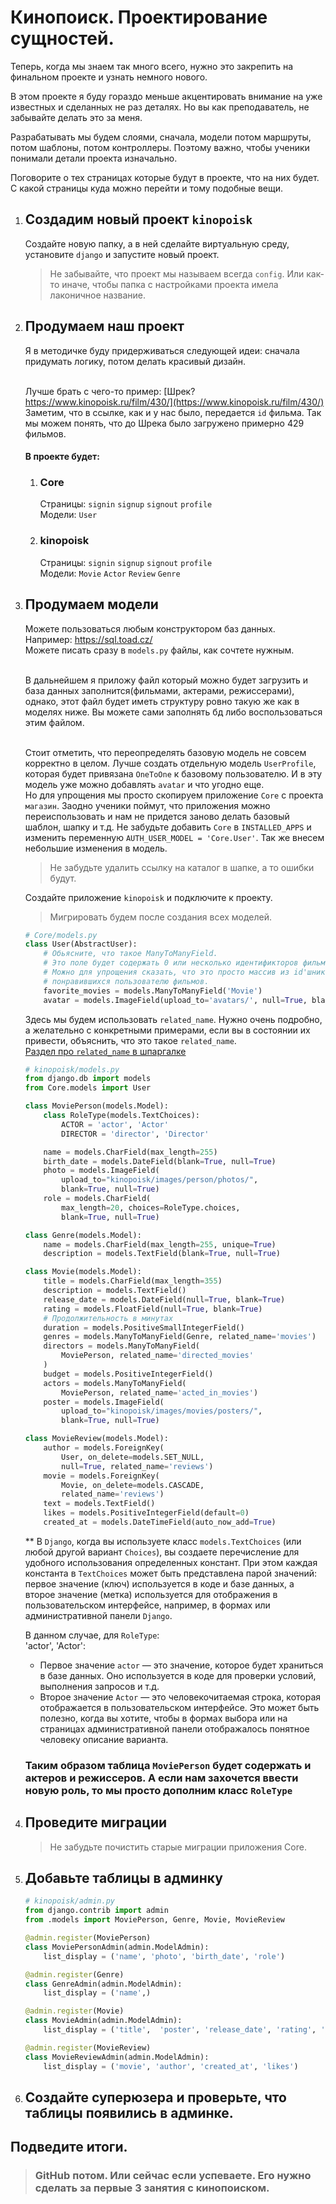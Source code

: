 # Кинопоиск. Проектирование сущностей.

Теперь, когда мы знаем так много
всего, нужно это закрепить на финальном проекте и
узнать немного нового.

В этом проекте я буду гораздо меньше акцентировать внимание
на уже известных и сделанных не раз деталях.
Но вы как преподаватель, не забывайте делать это за меня.

Разрабатывать мы будем слоями, сначала, модели потом маршруты, потом шаблоны, потом контроллеры.
Поэтому важно, чтобы ученики понимали детали проекта изначально.

Поговорите о тех страницах которые будут в проекте, что на них будет. 
С какой страницы куда можно перейти и тому подобные вещи.


1. ## Создадим новый проект `kinopoisk`
   Создайте новую папку, а в ней сделайте виртуальную среду,
   установите `django` и запустите новый проект.
   > Не забывайте, что проект мы называем всегда `config`.
   Или как-то иначе, чтобы папка с настройками проекта
   имела лаконичное название.

2. ## Продумаем наш проект
   Я в методичке буду придерживаться следующей идеи:
   сначала придумать логику, потом делать красивый дизайн.<br><br>

   Лучше брать с чего-то пример: [Шрек? https://www.kinopoisk.ru/film/430/](https://www.kinopoisk.ru/film/430/)<br>
   Заметим, что в ссылке, как и у нас было, передается `id` фильма.
   Так мы можем понять, что до Шрека было загружено примерно 429 фильмов.

   #### В проекте будет:
    1. ### Core
       Страницы: `signin` `signup` `signout` `profile`<br>
       Модели: `User`
    2. ### kinopoisk
       Страницы: `signin` `signup` `signout` `profile`<br>
       Модели: `Movie` `Actor` `Review` `Genre`

3. ## Продумаем модели
   Можете пользоваться любым конструктором баз данных.<br>
   Например: https://sql.toad.cz/ <br>
   Можете писать сразу в `models.py` файлы, как сочтете нужным.<br><br>

   В дальнейшем я приложу файл который можно будет загрузить
   и база данных заполнится(фильмами, актерами, режиссерами), однако, этот файл
   будет иметь структуру ровно такую же как в моделях ниже.
   Вы можете сами заполнять бд либо воспользоваться этим файлом.<br><br>

   Стоит отметить, что переопределять базовую модель
   не совсем корректно в целом. Лучше создать отдельную
   модель `UserProfile`, которая будет привязана `OneToOne`
   к базовому пользователю. И в эту модель уже можно
   добавлять `avatar` и что угодно еще. <br>
   Но для упрощения мы просто скопируем приложение `Core`
   с проекта `магазин`. Заодно ученики поймут, что приложения
   можно переиспользовать и нам не придется заново делать базовый шаблон,
   шапку и т.д. Не забудьте добавить `Core`
   в `INSTALLED_APPS` и изменить переменную
   `AUTH_USER_MODEL = 'Core.User'`. Так же внесем небольшие
   изменения в модель.
   >Не забудьте удалить ссылку на каталог в шапке, а то ошибки будут.

   Создайте приложение `kinopoisk` и подключите к проекту.

   > Мигрировать будем после создания всех моделей.
    ```python
    # Core/models.py
    class User(AbstractUser):
        # Обьясните, что такое ManyToManyField.
        # Это поле будет содержать 0 или несколько идентификторов фильмов.
        # Можно для упрощения сказать, что это просто массив из id'шников 
        # понравившихся пользователю фильмов.
        favorite_movies = models.ManyToManyField('Movie')
        avatar = models.ImageField(upload_to='avatars/', null=True, blank=True)
    ```
    Здесь мы будем использовать `related_name`. Нужно очень подробно, а желательно с конкретными
    примерами, если вы в состоянии их привести, объяснить, что это такое `related_name`.<br>
    [Раздел про `related_name` в шпаргалке](https://github.com/xlartas/it-compot-backend-methods/blob/main/django-base.md#Related-Name)
    
    ```python
    # kinopoisk/models.py
    from django.db import models
    from Core.models import User

    class MoviePerson(models.Model):
        class RoleType(models.TextChoices):
            ACTOR = 'actor', 'Actor'
            DIRECTOR = 'director', 'Director'
    
        name = models.CharField(max_length=255)
        birth_date = models.DateField(blank=True, null=True)
        photo = models.ImageField(
            upload_to="kinopoisk/images/person/photos/",
            blank=True, null=True)
        role = models.CharField(
            max_length=20, choices=RoleType.choices,
            blank=True, null=True)
    
    class Genre(models.Model):
        name = models.CharField(max_length=255, unique=True)
        description = models.TextField(blank=True, null=True)
    
    class Movie(models.Model):
        title = models.CharField(max_length=355)
        description = models.TextField()
        release_date = models.DateField(null=True, blank=True)
        rating = models.FloatField(null=True, blank=True)
        # Продолжительность в минутах
        duration = models.PositiveSmallIntegerField()
        genres = models.ManyToManyField(Genre, related_name='movies')
        directors = models.ManyToManyField(
            MoviePerson, related_name='directed_movies'
        )
        budget = models.PositiveIntegerField()
        actors = models.ManyToManyField(
            MoviePerson, related_name='acted_in_movies')
        poster = models.ImageField(
            upload_to="kinopoisk/images/movies/posters/",
            blank=True, null=True)
    
    class MovieReview(models.Model):
        author = models.ForeignKey(
            User, on_delete=models.SET_NULL,
            null=True, related_name='reviews')
        movie = models.ForeignKey(
            Movie, on_delete=models.CASCADE,
            related_name='reviews')
        text = models.TextField()
        likes = models.PositiveIntegerField(default=0)
        created_at = models.DateTimeField(auto_now_add=True)
    ``` 
   ** В `Django`, когда вы используете класс `models.TextChoices`
   (или любой другой вариант `Choices`), вы создаете перечисление для
   удобного использования определенных констант. При этом каждая константа в
   `TextChoices` может быть представлена парой значений: первое значение (ключ)
   используется в коде и базе данных, а второе значение (метка) используется
   для отображения в пользовательском интерфейсе, например, в формах или
   административной панели `Django`.<br>

   В данном случае, для `RoleType`:<br>
   'actor', 'Actor':<br>
    * Первое значение `actor` — это значение, которое будет храниться в базе данных. Оно используется в коде для
      проверки условий, выполнения запросов и т.д.
    * Второе значение `Actor` — это человекочитаемая строка, которая отображается в пользовательском интерфейсе. Это
      может быть полезно, когда вы хотите, чтобы в формах выбора или на страницах административной панели отображалось
      понятное человеку описание варианта.
   ### Таким образом таблица `MoviePerson` будет содержать и актеров и режиссеров. А если нам захочется ввести новую роль, то мы просто дополним класс `RoleType`

4. ## Проведите миграции
   > Не забудьте почистить старые миграции приложения Core.

5. ## Добавьте таблицы в админку
   ```python
   # kinopoisk/admin.py
   from django.contrib import admin
   from .models import MoviePerson, Genre, Movie, MovieReview
   
   @admin.register(MoviePerson)
   class MoviePersonAdmin(admin.ModelAdmin):
       list_display = ('name', 'photo', 'birth_date', 'role')
   
   @admin.register(Genre)
   class GenreAdmin(admin.ModelAdmin):
       list_display = ('name',)
   
   @admin.register(Movie)
   class MovieAdmin(admin.ModelAdmin):
       list_display = ('title',  'poster', 'release_date', 'rating', 'duration')
   
   @admin.register(MovieReview)
   class MovieReviewAdmin(admin.ModelAdmin):
       list_display = ('movie', 'author', 'created_at', 'likes')
   ```

6. ## Создайте суперюзера и проверьте, что таблицы появились в админке.

## Подведите итоги.

> ### GitHub потом. Или сейчас если успеваете. Его нужно сделать за первые 3 занятия с кинопоиском.
